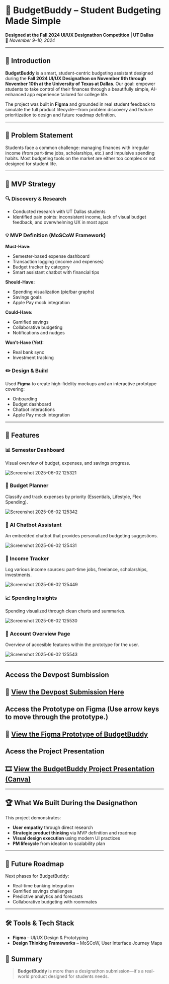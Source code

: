 
# 💸 BudgetBuddy – Student Budgeting Made Simple  
**Designed at the Fall 2024 UI/UX Designathon Competition | UT Dallas**  
📅 *November 9–10, 2024*

---

## 🧠 Introduction
**BudgetBuddy** is a smart, student-centric budgeting assistant designed during the **Fall 2024 UI/UX Designathon on November 9th through November 10th at the University of Texas at Dallas**. Our goal: empower students to take control of their finances through a beautifully simple, AI-enhanced app experience tailored for college life.

The project was built in **Figma** and grounded in real student feedback to simulate the full product lifecycle—from problem discovery and feature prioritization to design and future roadmap definition.

---

## 🎯 Problem Statement 
Students face a common challenge: managing finances with irregular income (from part-time jobs, scholarships, etc.) and impulsive spending habits. Most budgeting tools on the market are either too complex or not designed for student life.

---

## 🔁  MVP Strategy  

### 🔍 Discovery & Research  
- Conducted research with UT Dallas students  
- Identified pain points: inconsistent income, lack of visual budget feedback, and overwhelming UX in most apps  

### 💡 MVP Definition (MoSCoW Framework)

**Must-Have:**  
- Semester-based expense dashboard  
- Transaction logging (income and expenses)  
- Budget tracker by category  
- Smart assistant chatbot with financial tips  

**Should-Have:**  
- Spending visualization (pie/bar graphs)  
- Savings goals  
- Apple Pay mock integration  

**Could-Have:**  
- Gamified savings  
- Collaborative budgeting  
- Notifications and nudges  

**Won’t-Have (Yet):**  
- Real bank sync  
- Investment tracking  

### ✏️ Design & Build  
Used **Figma** to create high-fidelity mockups and an interactive prototype covering:
- Onboarding  
- Budget dashboard  
- Chatbot interactions  
- Apple Pay mock integration

---
## 🚀 Features  

### 📊 Semester Dashboard  
Visual overview of budget, expenses, and savings progress.

![Screenshot 2025-06-02 125321](https://github.com/user-attachments/assets/9de82084-cef7-455e-8f7d-9c388368347f)



### 🧮 Budget Planner  
Classify and track expenses by priority (Essentials, Lifestyle, Flex Spending).


![Screenshot 2025-06-02 125342](https://github.com/user-attachments/assets/ce73a51b-79f9-490a-9da8-ff8614ac11b2)

### 💬 AI Chatbot Assistant  
An embedded chatbot that provides personalized budgeting suggestions.

![Screenshot 2025-06-02 125431](https://github.com/user-attachments/assets/a097e6c4-3824-43b1-912e-47a2c1c30247)

### 🏦 Income Tracker  
Log various income sources: part-time jobs, freelance, scholarships, investments.

![Screenshot 2025-06-02 125449](https://github.com/user-attachments/assets/5b112260-fa21-422f-8572-b3aa91a8c62f)

### 📈 Spending Insights  
Spending visualized through clean charts and summaries.

![Screenshot 2025-06-02 125530](https://github.com/user-attachments/assets/7da172f5-35ac-4160-b386-9ff119fece8d)

###  🧾 Account Overview Page
Overview of accesible features within the prototype for the user.

![Screenshot 2025-06-02 125543](https://github.com/user-attachments/assets/c6fac652-a1c1-472d-a2cf-69d6f5fc7cae)


---

##  Access the Devpost Sumbission  

## 🎨 [View the Devpost Submission Here](https://devpost.com/software/buddybudget)

## Access the Prototype on Figma (Use arrow keys to move through the prototype.)
## 🧩 [View the Figma Prototype of BudgetBuddy](https://www.figma.com/proto/qxVcBQJho3pEvettDlZSm1/BuddyBudget----Financial-Budgeting-App?node-id=41-365&p=f&t=w3VEN3BKoPPg3Cji-1&scaling=scale-down&content-scaling=fixed&page-id=25%3A1026&starting-point-node-id=41%3A365&show-proto-sidebar=1) 


## Acess the Project Presentation 
## 🎞️ [View the BudgetBuddy Project Presentation (Canva)](https://www.canva.com/design/DAGpK6ONLNg/y8On52BLSLG6I5svUqw8Iw/edit?utm_content=DAGpK6ONLNg&utm_campaign=designshare&utm_medium=link2&utm_source=sharebutton) 

---

## 🏆 What We Built During the Designathon  
This project demonstrates:
- **User empathy** through direct research  
- **Strategic product thinking** via MVP definition and roadmap  
- **Visual design execution** using modern UI practices  
- **PM lifecycle** from ideation to scalability plan  

---

## 🔭 Future Roadmap  
Next phases for BudgetBuddy:
- Real-time banking integration  
- Gamified savings challenges  
- Predictive analytics and forecasts  
- Collaborative budgeting with roommates

---

## 🛠️ Tools & Tech Stack  
- **Figma** – UI/UX Design & Prototyping  
- **Design Thinking Frameworks** – MoSCoW, User Interface Journey Maps  


## 📌 Summary  
> **BudgetBuddy** is more than a designathon submission—it's a real-world product designed for students needs. 

